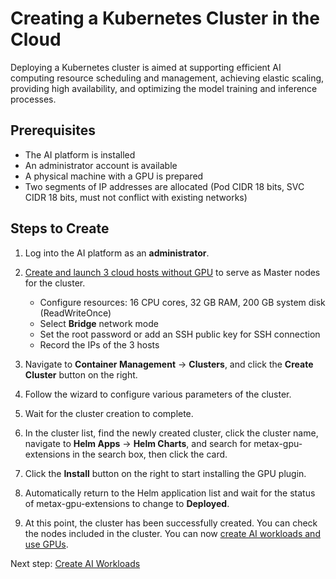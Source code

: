 # Creating a Kubernetes Cluster in the Cloud

Deploying a Kubernetes cluster is aimed at supporting efficient AI computing resource scheduling and management, achieving elastic scaling, providing high availability, and optimizing the model training and inference processes.

## Prerequisites

- The AI platform is installed
- An administrator account is available
- A physical machine with a GPU is prepared
- Two segments of IP addresses are allocated (Pod CIDR 18 bits, SVC CIDR 18 bits, must not conflict with existing networks)

## Steps to Create

1. Log into the AI platform as an **administrator**.
2. [Create and launch 3 cloud hosts without GPU](../host/createhost.md) to serve as Master nodes for the cluster.

    - Configure resources: 16 CPU cores, 32 GB RAM, 200 GB system disk (ReadWriteOnce)
    - Select **Bridge** network mode
    - Set the root password or add an SSH public key for SSH connection
    - Record the IPs of the 3 hosts

3. Navigate to **Container Management** -> **Clusters**, and click the **Create Cluster** button on the right.
4. Follow the wizard to configure various parameters of the cluster.


5. Wait for the cluster creation to complete.



6. In the cluster list, find the newly created cluster, click the cluster name, navigate to **Helm Apps** -> **Helm Charts**, and search for metax-gpu-extensions in the search box, then click the card.


7. Click the **Install** button on the right to start installing the GPU plugin.



8. Automatically return to the Helm application list and wait for the status of metax-gpu-extensions to change to **Deployed**.


9. At this point, the cluster has been successfully created. You can check the nodes included in the cluster. You can now [create AI workloads and use GPUs](../share/workload.md).


Next step: [Create AI Workloads](../share/workload.md)
